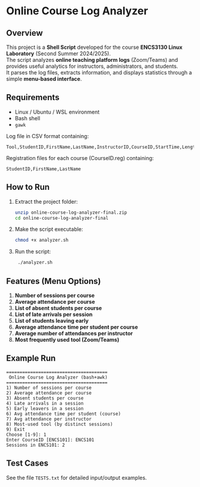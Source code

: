 # Online Course Log Analyzer

## Overview
This project is a **Shell Script** developed for the course **ENCS3130 Linux Laboratory** (Second Summer 2024/2025).  
The script analyzes **online teaching platform logs** (Zoom/Teams) and provides useful analytics for instructors, administrators, and students.  
It parses the log files, extracts information, and displays statistics through a simple **menu-based interface**.

## Requirements
- Linux / Ubuntu / WSL environment  
- Bash shell  
- `gawk`  

Log file in CSV format containing:
```
Tool,StudentID,FirstName,LastName,InstructorID,CourseID,StartTime,Length,SessionID,StudentBeginTime,StudentLeaveTime
```

Registration files for each course (CourseID.reg) containing:
```
StudentID,FirstName,LastName
```

## How to Run
1. Extract the project folder:
   ```bash
   unzip online-course-log-analyzer-final.zip
   cd online-course-log-analyzer-final
   ```
2. Make the script executable:
   ```bash
   chmod +x analyzer.sh
   ```
3. Run the script:
   ```bash
    ./analyzer.sh
   ```

## Features (Menu Options)
1. **Number of sessions per course**  
2. **Average attendance per course**  
3. **List of absent students per course**  
4. **List of late arrivals per session**  
5. **List of students leaving early**  
6. **Average attendance time per student per course**  
7. **Average number of attendances per instructor**  
8. **Most frequently used tool (Zoom/Teams)**  

## Example Run
```
======================================
 Online Course Log Analyzer (bash+awk)
======================================
1) Number of sessions per course
2) Average attendance per course
3) Absent students per course
4) Late arrivals in a session
5) Early leavers in a session
6) Avg attendance time per student (course)
7) Avg attendance per instructor
8) Most-used tool (by distinct sessions)
9) Exit
Choose [1-9]: 1
Enter CourseID [ENCS101]: ENCS101
Sessions in ENCS101: 2
```

## Test Cases
See the file `TESTS.txt` for detailed input/output examples.
